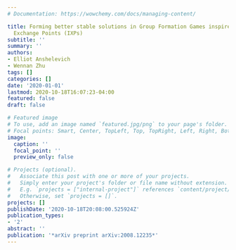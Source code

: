 ```yaml
---
# Documentation: https://wowchemy.com/docs/managing-content/

title: Forming better stable solutions in Group Formation Games inspired by Internet
  Exchange Points (IXPs)
subtitle: ''
summary: ''
authors:
- Elliot Anshelevich
- Wennan Zhu
tags: []
categories: []
date: '2020-01-01'
lastmod: 2020-10-18T16:07:23-04:00
featured: false
draft: false

# Featured image
# To use, add an image named `featured.jpg/png` to your page's folder.
# Focal points: Smart, Center, TopLeft, Top, TopRight, Left, Right, BottomLeft, Bottom, BottomRight.
image:
  caption: ''
  focal_point: ''
  preview_only: false

# Projects (optional).
#   Associate this post with one or more of your projects.
#   Simply enter your project's folder or file name without extension.
#   E.g. `projects = ["internal-project"]` references `content/project/deep-learning/index.md`.
#   Otherwise, set `projects = []`.
projects: []
publishDate: '2020-10-18T20:08:00.525924Z'
publication_types:
- '2'
abstract: ''
publication: '*arXiv preprint arXiv:2008.12235*'
---
```

